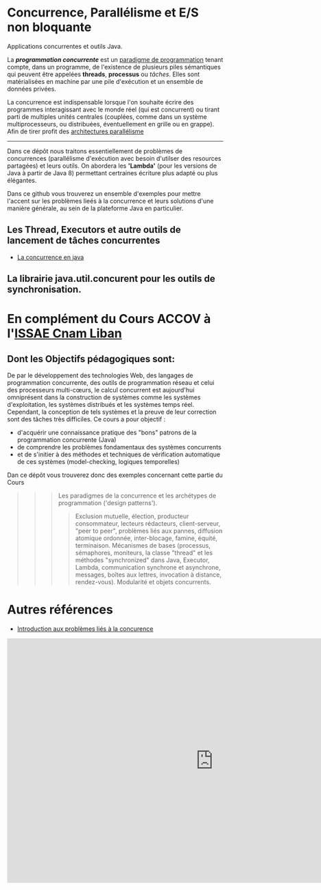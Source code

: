 # Concurrence, Parallélisme et E/S non bloquante 

Applications concurrentes et outils Java.

La _**programmation concurrente**_ est un [paradigme de programmation](Paradigme/) tenant compte, dans un programme, de l'existence de plusieurs piles sémantiques qui peuvent être appelées **threads**, **processus** ou _tâches_. Elles sont matérialisées en machine par une pile d'exécution et un ensemble de données privées.

La concurrence est indispensable lorsque l'on souhaite écrire des programmes interagissant avec le monde réel (qui est concurrent) ou tirant parti de multiples unités centrales (couplées, comme dans un système multiprocesseurs, ou distribuées, éventuellement en grille ou en grappe). Afin de tirer profit des [architectures parallélisme](https://fr.wikipedia.org/wiki/Parall%C3%A9lisme_(informatique))

---
Dans ce dépôt nous traitons essentiellement de problèmes de concurrences (parallélisme d'exécution avec besoin d'utilser des resources partagées) et leurs outils. On abordera les **'Lambda'** (pour les versions de Java à partir de Java 8) permettant certraines écriture plus adapté ou plus élégantes.

Dans ce github vous trouverez un ensemble d'exemples pour mettre l'accent sur les problèmes lieés à la concurrence et leurs solutions d'une manière générale, au sein de la plateforme Java en particulier.

## Les Thread, Executors et autre outils de lancement de tâches concurrentes

* [La concurrence en java](/ConcurenceJava)

## La librairie java.util.concurent pour les outils de synchronisation.

# En complément du Cours ACCOV à l'[ISSAE Cnam Liban](http://depinfo.isae.edu.lb)

## Dont les Objectifs pédagogiques sont:

De par le développement des technologies Web, des langages de programmation concurrente, des outils de programmation réseau et celui des processeurs multi-cœurs, le calcul concurrent est aujourd'hui omniprésent dans la construction de systèmes comme les systèmes d'exploitation, les systèmes distribués et les systèmes temps réel. Cependant, la conception de tels systèmes et la preuve de leur correction sont des tâches très difficiles.
Ce cours a pour objectif :
- d'acquérir une connaissance pratique des "bons" patrons de la programmation concurrente (Java)
- de comprendre les problèmes fondamentaux des systèmes concurrents
- et de s'initier à des méthodes et techniques de vérification automatique de ces  systèmes (model-checking, logiques temporelles) 

Dan ce dépôt vous trouverez donc des exemples concernant cette partie du Cours

>>> Les paradigmes de la concurrence et les archétypes de programmation ('design patterns').
>>>>Exclusion mutuelle, élection, producteur consommateur, lecteurs rédacteurs, client-serveur, "peer to peer", problèmes liés aux pannes, diffusion atomique ordonnée, inter-blocage, famine, équité, terminaison.
Mécanismes de bases (processus, sémaphores, moniteurs, la classe "thread" et les méthodes "synchronized" dans Java, Executor, Lambda, communication synchrone et asynchrone, messages, boîtes aux lettres, invocation à distance, rendez-vous). Modularité et objets concurrents.

# Autres références

* [Introduction aux problèmes liés à la concurence](http://lps.cofares.net/ConcurenceEtSynchro/)

<iframe src="https://docs.google.com/presentation/d/e/2PACX-1vTFYyhZvdBAbS1Iq6a2BdfJElrI9FLycNDkAeCppEPvHTtgZoTE2kwPVhbx-jcodvfoMSnAx1VtgDz8/embed?start=false&loop=false&delayms=3000" frameborder="0" width="960" height="569" allowfullscreen="true" mozallowfullscreen="true" webkitallowfullscreen="true"></iframe>
